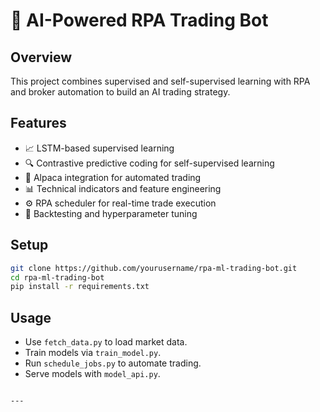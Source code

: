 # 🧠 AI-Powered RPA Trading Bot

## Overview
This project combines supervised and self-supervised learning with RPA and broker automation to build an AI trading strategy.

## Features
- 📈 LSTM-based supervised learning
- 🔍 Contrastive predictive coding for self-supervised learning
- 🤖 Alpaca integration for automated trading
- 📊 Technical indicators and feature engineering
- ⚙️ RPA scheduler for real-time trade execution
- 🔬 Backtesting and hyperparameter tuning

## Setup
```bash
git clone https://github.com/yourusername/rpa-ml-trading-bot.git
cd rpa-ml-trading-bot
pip install -r requirements.txt
```

## Usage
- Use `fetch_data.py` to load market data.
- Train models via `train_model.py`.
- Run `schedule_jobs.py` to automate trading.
- Serve models with `model_api.py`.
```

---

